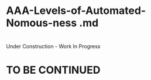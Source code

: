 # AAA-Levels-of-Automated-Nomous-ness .md
#
Under Construction - Work In Progress
#
# TO BE CONTINUED

